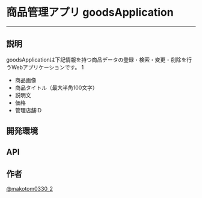 # 商品管理アプリ goodsApplication
---

## 説明

goodsApplicationは下記情報を持つ商品データの登録・検索・変更・削除を行うWebアプリケーションです。
1
- 商品画像
- 商品タイトル（最大半角100文字）
- 説明文
- 価格
- 管理店舗ID

## 開発環境


## API


## 作者

[@makotom0330_2](https://twitter.com/makotom0330_2)



